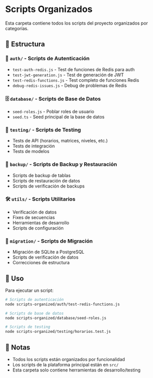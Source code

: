 # Scripts Organizados

Esta carpeta contiene todos los scripts del proyecto organizados por categorías.

## 📁 Estructura

### 🔐 `auth/` - Scripts de Autenticación

- `test-auth-redis.js` - Test de funciones de Redis para auth
- `test-jwt-generation.js` - Test de generación de JWT
- `test-redis-functions.js` - Test completo de funciones Redis
- `debug-redis-issues.js` - Debug de problemas de Redis

### 🗄️ `database/` - Scripts de Base de Datos

- `seed-roles.js` - Poblar roles de usuario
- `seed.ts` - Seed principal de la base de datos

### 🧪 `testing/` - Scripts de Testing

- Tests de API (horarios, matrices, niveles, etc.)
- Tests de integración
- Tests de modelos

### 💾 `backup/` - Scripts de Backup y Restauración

- Scripts de backup de tablas
- Scripts de restauración de datos
- Scripts de verificación de backups

### 🛠️ `utils/` - Scripts Utilitarios

- Verificación de datos
- Fixes de secuencias
- Herramientas de desarrollo
- Scripts de configuración

### 🔄 `migration/` - Scripts de Migración

- Migración de SQLite a PostgreSQL
- Scripts de verificación de datos
- Correcciones de estructura

## 🚀 Uso

Para ejecutar un script:

```bash
# Scripts de autenticación
node scripts-organized/auth/test-redis-functions.js

# Scripts de base de datos
node scripts-organized/database/seed-roles.js

# Scripts de testing
node scripts-organized/testing/horarios.test.js
```

## 📝 Notas

- Todos los scripts están organizados por funcionalidad
- Los scripts de la plataforma principal están en `src/`
- Esta carpeta solo contiene herramientas de desarrollo/testing
